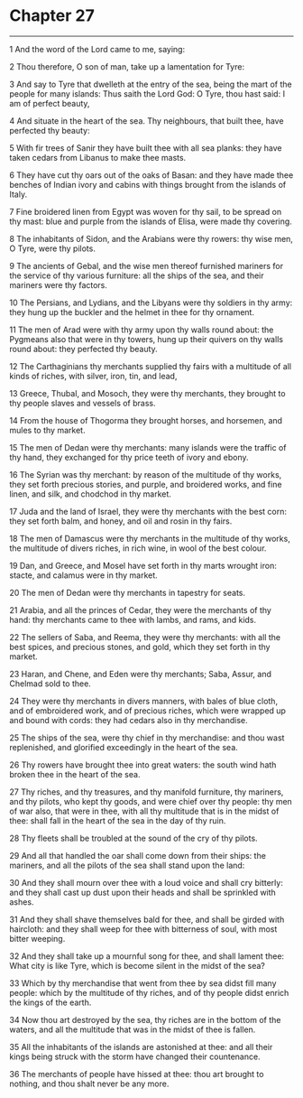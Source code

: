 # Chapter 27

***

1 And the word of the Lord came to me, saying:

2 Thou therefore, O son of man, take up a lamentation for Tyre:

3 And say to Tyre that dwelleth at the entry of the sea, being the mart of the people for many islands: Thus saith the Lord God: O Tyre, thou hast said: I am of perfect beauty,

4 And situate in the heart of the sea. Thy neighbours, that built thee, have perfected thy beauty:

5 With fir trees of Sanir they have built thee with all sea planks: they have taken cedars from Libanus to make thee masts.

6 They have cut thy oars out of the oaks of Basan: and they have made thee benches of Indian ivory and cabins with things brought from the islands of Italy.

7 Fine broidered linen from Egypt was woven for thy sail, to be spread on thy mast: blue and purple from the islands of Elisa, were made thy covering.

8 The inhabitants of Sidon, and the Arabians were thy rowers: thy wise men, O Tyre, were thy pilots.

9 The ancients of Gebal, and the wise men thereof furnished mariners for the service of thy various furniture: all the ships of the sea, and their mariners were thy factors.

10 The Persians, and Lydians, and the Libyans were thy soldiers in thy army: they hung up the buckler and the helmet in thee for thy ornament.

11 The men of Arad were with thy army upon thy walls round about: the Pygmeans also that were in thy towers, hung up their quivers on thy walls round about: they perfected thy beauty.

12 The Carthaginians thy merchants supplied thy fairs with a multitude of all kinds of riches, with silver, iron, tin, and lead,

13 Greece, Thubal, and Mosoch, they were thy merchants, they brought to thy people slaves and vessels of brass.

14 From the house of Thogorma they brought horses, and horsemen, and mules to thy market.

15 The men of Dedan were thy merchants: many islands were the traffic of thy hand, they exchanged for thy price teeth of ivory and ebony.

16 The Syrian was thy merchant: by reason of the multitude of thy works, they set forth precious stories, and purple, and broidered works, and fine linen, and silk, and chodchod in thy market.

17 Juda and the land of Israel, they were thy merchants with the best corn: they set forth balm, and honey, and oil and rosin in thy fairs.

18 The men of Damascus were thy merchants in the multitude of thy works, the multitude of divers riches, in rich wine, in wool of the best colour.

19 Dan, and Greece, and Mosel have set forth in thy marts wrought iron: stacte, and calamus were in thy market.

20 The men of Dedan were thy merchants in tapestry for seats.

21 Arabia, and all the princes of Cedar, they were the merchants of thy hand: thy merchants came to thee with lambs, and rams, and kids.

22 The sellers of Saba, and Reema, they were thy merchants: with all the best spices, and precious stones, and gold, which they set forth in thy market.

23 Haran, and Chene, and Eden were thy merchants; Saba, Assur, and Chelmad sold to thee.

24 They were thy merchants in divers manners, with bales of blue cloth, and of embroidered work, and of precious riches, which were wrapped up and bound with cords: they had cedars also in thy merchandise.

25 The ships of the sea, were thy chief in thy merchandise: and thou wast replenished, and glorified exceedingly in the heart of the sea.

26 Thy rowers have brought thee into great waters: the south wind hath broken thee in the heart of the sea.

27 Thy riches, and thy treasures, and thy manifold furniture, thy mariners, and thy pilots, who kept thy goods, and were chief over thy people: thy men of war also, that were in thee, with all thy multitude that is in the midst of thee: shall fall in the heart of the sea in the day of thy ruin.

28 Thy fleets shall be troubled at the sound of the cry of thy pilots.

29 And all that handled the oar shall come down from their ships: the mariners, and all the pilots of the sea shall stand upon the land:

30 And they shall mourn over thee with a loud voice and shall cry bitterly: and they shall cast up dust upon their heads and shall be sprinkled with ashes.

31 And they shall shave themselves bald for thee, and shall be girded with haircloth: and they shall weep for thee with bitterness of soul, with most bitter weeping.

32 And they shall take up a mournful song for thee, and shall lament thee: What city is like Tyre, which is become silent in the midst of the sea?

33 Which by thy merchandise that went from thee by sea didst fill many people: which by the multitude of thy riches, and of thy people didst enrich the kings of the earth.

34 Now thou art destroyed by the sea, thy riches are in the bottom of the waters, and all the multitude that was in the midst of thee is fallen.

35 All the inhabitants of the islands are astonished at thee: and all their kings being struck with the storm have changed their countenance.

36 The merchants of people have hissed at thee: thou art brought to nothing, and thou shalt never be any more.

